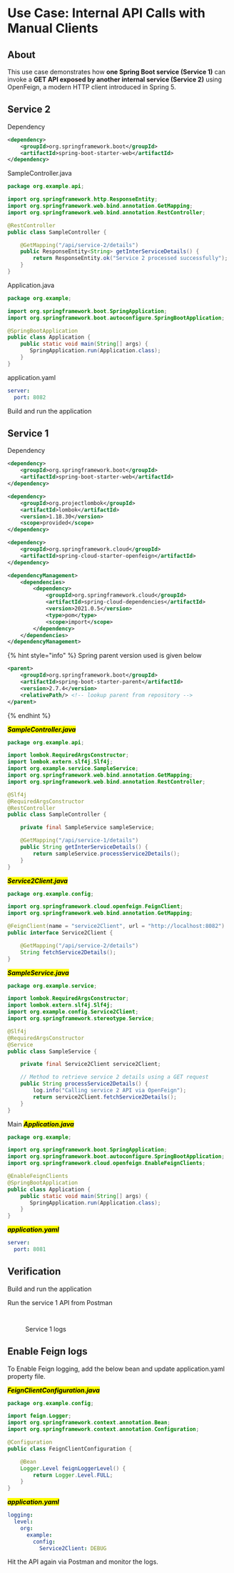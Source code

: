 # Use Case: Internal API Calls with Manual Clients

## About

This use case demonstrates how **one Spring Boot service (Service 1)** can invoke a **GET API exposed by another internal service (Service 2)** using OpenFeign, a modern HTTP client introduced in Spring 5.



## Service 2

Dependency

```xml
<dependency>
    <groupId>org.springframework.boot</groupId>
    <artifactId>spring-boot-starter-web</artifactId>
</dependency>
```

SampleController.java

```java
package org.example.api;

import org.springframework.http.ResponseEntity;
import org.springframework.web.bind.annotation.GetMapping;
import org.springframework.web.bind.annotation.RestController;

@RestController
public class SampleController {

    @GetMapping("/api/service-2/details")
    public ResponseEntity<String> getInterServiceDetails() {
        return ResponseEntity.ok("Service 2 processed successfully");
    }
}
```

Application.java

```java
package org.example;

import org.springframework.boot.SpringApplication;
import org.springframework.boot.autoconfigure.SpringBootApplication;

@SpringBootApplication
public class Application {
    public static void main(String[] args) {
       SpringApplication.run(Application.class);
    }
}
```

application.yaml

```yaml
server:
  port: 8082
```

Build and run the application

## Service 1

Dependency

```xml
<dependency>
    <groupId>org.springframework.boot</groupId>
    <artifactId>spring-boot-starter-web</artifactId>
</dependency>

<dependency>
    <groupId>org.projectlombok</groupId>
    <artifactId>lombok</artifactId>
    <version>1.18.30</version>
    <scope>provided</scope>
</dependency>

<dependency>
    <groupId>org.springframework.cloud</groupId>
    <artifactId>spring-cloud-starter-openfeign</artifactId>
</dependency>
```

```xml
<dependencyManagement>
    <dependencies>
        <dependency>
            <groupId>org.springframework.cloud</groupId>
            <artifactId>spring-cloud-dependencies</artifactId>
            <version>2021.0.5</version>
            <type>pom</type>
            <scope>import</scope>
        </dependency>
    </dependencies>
</dependencyManagement>
```

{% hint style="info" %}
Spring parent version used is given below

```xml
<parent>
    <groupId>org.springframework.boot</groupId>
    <artifactId>spring-boot-starter-parent</artifactId>
    <version>2.7.4</version>
    <relativePath/> <!-- lookup parent from repository -->
</parent>
```
{% endhint %}

_<mark style="background-color:yellow;">**SampleController.java**</mark>_

```java
package org.example.api;

import lombok.RequiredArgsConstructor;
import lombok.extern.slf4j.Slf4j;
import org.example.service.SampleService;
import org.springframework.web.bind.annotation.GetMapping;
import org.springframework.web.bind.annotation.RestController;

@Slf4j
@RequiredArgsConstructor
@RestController
public class SampleController {

    private final SampleService sampleService;

    @GetMapping("/api/service-1/details")
    public String getInterServiceDetails() {
        return sampleService.processService2Details();
    }
}
```

_<mark style="background-color:yellow;">**Service2Client.java**</mark>_

```java
package org.example.config;

import org.springframework.cloud.openfeign.FeignClient;
import org.springframework.web.bind.annotation.GetMapping;

@FeignClient(name = "service2Client", url = "http://localhost:8082")
public interface Service2Client {

    @GetMapping("/api/service-2/details")
    String fetchService2Details();
}
```

_<mark style="background-color:yellow;">**SampleService.java**</mark>_

```java
package org.example.service;

import lombok.RequiredArgsConstructor;
import lombok.extern.slf4j.Slf4j;
import org.example.config.Service2Client;
import org.springframework.stereotype.Service;

@Slf4j
@RequiredArgsConstructor
@Service
public class SampleService {

    private final Service2Client service2Client;

    // Method to retrieve service 2 details using a GET request
    public String processService2Details() {
        log.info("Calling service 2 API via OpenFeign");
        return service2Client.fetchService2Details();
    }
}
```

Main _<mark style="background-color:yellow;">**Application.java**</mark>_

```java
package org.example;

import org.springframework.boot.SpringApplication;
import org.springframework.boot.autoconfigure.SpringBootApplication;
import org.springframework.cloud.openfeign.EnableFeignClients;

@EnableFeignClients
@SpringBootApplication
public class Application {
    public static void main(String[] args) {
       SpringApplication.run(Application.class);
    }
}
```

_<mark style="background-color:yellow;">**application.yaml**</mark>_

```yaml
server:
  port: 8081
```

## Verification

Build and run the application

Run the service 1 API from Postman

<figure><img src="../../../../../../.gitbook/assets/image (266).png" alt=""><figcaption></figcaption></figure>

<figure><img src="../../../../../../.gitbook/assets/image (267).png" alt=""><figcaption><p>Service 1 logs</p></figcaption></figure>

## Enable Feign logs

To Enable Feign logging, add the below bean and update application.yaml property file.

_<mark style="background-color:yellow;">**FeignClientConfiguration.java**</mark>_

```java
package org.example.config;

import feign.Logger;
import org.springframework.context.annotation.Bean;
import org.springframework.context.annotation.Configuration;

@Configuration
public class FeignClientConfiguration {

    @Bean
    Logger.Level feignLoggerLevel() {
        return Logger.Level.FULL;
    }
}
```

_<mark style="background-color:yellow;">**application.yaml**</mark>_

```yaml
logging:
  level:
    org:
      example:
        config:
          Service2Client: DEBUG
```

Hit the API again via Postman and monitor the logs.

<figure><img src="../../../../../../.gitbook/assets/image (173).png" alt=""><figcaption></figcaption></figure>
